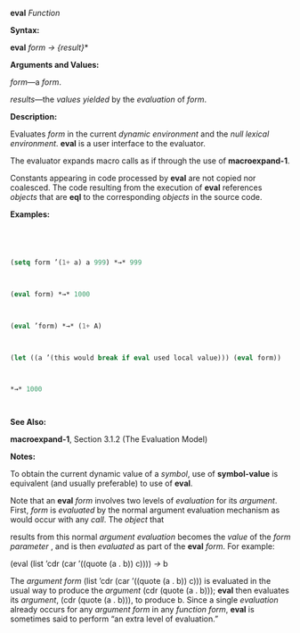 **eval** *Function* 



**Syntax:** 



**eval** *form → \{result\}*\* 



**Arguments and Values:** 



*form*—a *form*. 



*results*—the *values yielded* by the *evaluation* of *form*. 



**Description:** 



Evaluates *form* in the current *dynamic environment* and the *null lexical environment*. **eval** is a user interface to the evaluator. 



The evaluator expands macro calls as if through the use of **macroexpand-1**. 



Constants appearing in code processed by **eval** are not copied nor coalesced. The code resulting from the execution of **eval** references *objects* that are **eql** to the corresponding *objects* in the source code. 



**Examples:**
```lisp
 



(setq form ’(1+ a) a 999) *→* 999 



(eval form) *→* 1000 



(eval ’form) *→* (1+ A) 



(let ((a ’(this would break if eval used local value))) (eval form)) 



*→* 1000 




```
**See Also:** 



**macroexpand-1**, Section 3.1.2 (The Evaluation Model) 



**Notes:** 



To obtain the current dynamic value of a *symbol*, use of **symbol-value** is equivalent (and usually preferable) to use of **eval**. 



Note that an **eval** *form* involves two levels of *evaluation* for its *argument*. First, *form* is *evaluated* by the normal argument evaluation mechanism as would occur with any *call*. The *object* that  







results from this normal *argument evaluation* becomes the *value* of the *form parameter* , and is then *evaluated* as part of the **eval** *form*. For example: 



(eval (list ’cdr (car ’((quote (a . b)) c)))) *→* b 



The *argument form* (list ’cdr (car ’((quote (a . b)) c))) is evaluated in the usual way to produce the *argument* (cdr (quote (a . b))); **eval** then evaluates its *argument*, (cdr (quote (a . b))), to produce b. Since a single *evaluation* already occurs for any *argument form* in any *function form*, **eval** is sometimes said to perform “an extra level of evaluation.” 



